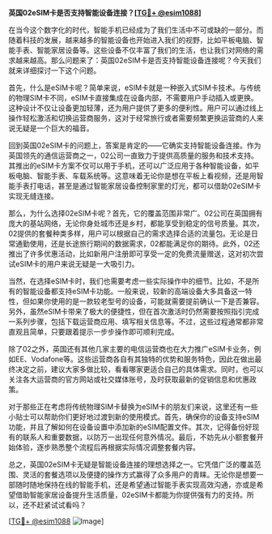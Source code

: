 **英国02eSIM卡是否支持智能设备连接？[[TG💪+ @esim1088](https://t.me/s/esim1088)]**

在当今这个数字化的时代，智能手机已经成为了我们生活中不可或缺的一部分。而随着科技的发展，越来越多的智能设备也开始进入我们的视野，比如平板电脑、智能手表、智能家居设备等。这些设备不仅丰富了我们的生活，也让我们对网络的需求越来越高。那么问题来了：英国02eSIM卡是否支持智能设备连接呢？今天我们就来详细探讨一下这个问题。

首先，什么是eSIM卡呢？简单来说，eSIM卡就是一种嵌入式SIM卡技术。与传统的物理SIM卡不同，eSIM卡直接集成在设备内部，不需要用户手动插入或更换。这种设计不仅让设备更加轻薄，还为用户提供了更多的便利性。用户可以通过线上操作轻松激活和切换运营商服务，这对于经常旅行或者需要频繁更换运营商的人来说无疑是一个巨大的福音。

回到英国02eSIM卡的问题上，答案是肯定的——它确实支持智能设备连接。作为英国领先的通信运营商之一，02公司一直致力于提供高质量的服务和技术支持。其推出的eSIM卡方案不仅可以用于手机，还可以广泛应用于各种智能设备，如平板电脑、智能手表、车载系统等。这意味着无论你是想在平板上看视频，还是用智能手表打电话，甚至是通过智能家居设备控制家里的灯光，都可以借助02eSIM卡实现无缝连接。

那么，为什么选择02eSIM卡呢？首先，它的覆盖范围非常广。02公司在英国拥有庞大的基站网络，无论你身处城市还是乡村，都能享受到稳定的信号质量。其次，02提供的套餐种类多样，用户可以根据自己的需求选择合适的流量包。无论是日常通勤使用，还是长途旅行期间的数据需求，02都能满足你的期待。此外，02还推出了许多优惠活动，比如新用户注册即可享受一定的免费流量赠送，这对初次尝试eSIM卡的用户来说无疑是一大吸引力。

当然，在选择eSIM卡时，我们也需要考虑一些实际操作中的细节。比如，不是所有的智能设备都支持eSIM卡功能。一般来说，较新的高端设备大多具备这一特性，但如果你使用的是一款较老型号的设备，可能就需要提前确认一下是否兼容。另外，虽然eSIM卡带来了极大的便捷性，但在首次激活时仍然需要按照指引完成一系列步骤，包括下载运营商应用、填写相关信息等。不过，这些过程通常都非常直观且简单，只要跟着提示一步步操作即可顺利完成。

除了02之外，英国还有其他几家主要的电信运营商也在大力推广eSIM卡业务，例如EE、Vodafone等。这些运营商各自有其独特的优势和服务特色，因此在做出最终决定之前，建议大家多做比较，看看哪家更适合自己的具体需求。同时，也可以关注各大运营商的官方网站或社交媒体账号，及时获取最新的促销信息和优惠政策。

对于那些正在考虑将传统物理SIM卡替换为eSIM卡的朋友们来说，这里还有一些小贴士可以帮助你们更好地过渡到新的使用模式。首先，确保你的设备支持eSIM功能，并且了解如何在设备设置中添加新的eSIM配置文件。其次，记得备份好现有的联系人和重要数据，以防万一出现任何意外情况。最后，不妨先从小额套餐开始体验，逐步熟悉整个流程后再根据实际情况调整套餐内容。

总之，英国02eSIM卡无疑是智能设备连接的理想选择之一。它凭借广泛的覆盖范围、灵活的套餐选项以及便捷的操作方式赢得了众多用户的青睐。无论你是想要一部随时随地保持在线的智能手机，还是希望通过智能手表实现高效沟通，亦或是希望借助智能家居设备提升生活质量，02eSIM卡都能为你提供强有力的支持。所以，还不赶紧试试看吗？

[[TG💪+ @esim1088](https://t.me/s/esim1088) ![Image](https://i.postimg.cc/4NQfJmqS/Snipaste-2025-05-13-00-14-12.png)]